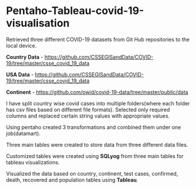 # Pentaho-Tableau-covid-19-visualisation 
Retrieved three different COVID-19 datasets from Git Hub repositories to the local device.



**Country Data** - https://github.com/CSSEGISandData/COVID-19/tree/master/csse_covid_19_data

**USA Data** - https://github.com/CSSEGISandData/COVID-19/tree/master/csse_covid_19_data

**Continent** - https://github.com/owid/covid-19-data/tree/master/public/data


I have split country wise covid cases into multiple folders(where each folder has csv files based on different file formats). Selected only required columns and replaced certain string values with appropriate values.

Using pentaho created 3 transformations and combined them under one job(datamart).

Three main tables were created to store data from three different data files.

Customized tables were created using **SQLyog** from three main tables for tableau visualizations. 

Visualized the data based on country, continent, test cases, confirmed, death, recovered and population tables using **Tableau**.
